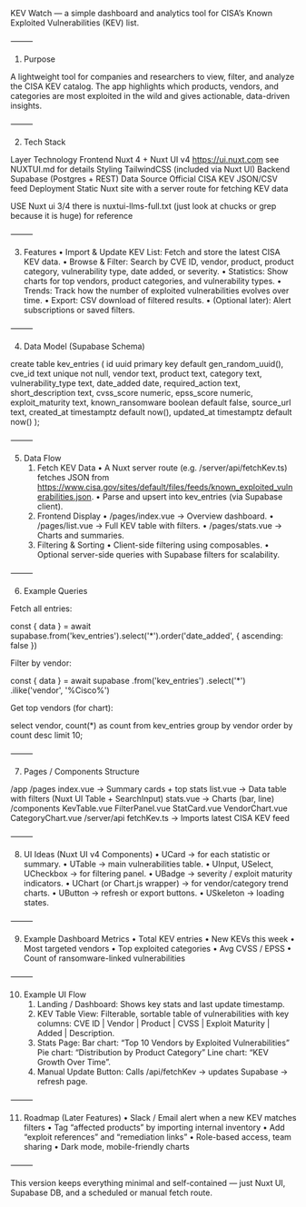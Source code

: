 KEV Watch — a simple dashboard and analytics tool for CISA’s Known Exploited Vulnerabilities (KEV) list.

⸻

1. Purpose

A lightweight tool for companies and researchers to view, filter, and analyze the CISA KEV catalog.
The app highlights which products, vendors, and categories are most exploited in the wild and gives actionable, data-driven insights.

⸻

2. Tech Stack

Layer	Technology
Frontend	Nuxt 4 + Nuxt UI v4 https://ui.nuxt.com see NUXTUI.md for details
Styling	TailwindCSS (included via Nuxt UI)
Backend	Supabase (Postgres + REST)
Data Source	Official CISA KEV JSON/CSV feed
Deployment	Static Nuxt site with a server route for fetching KEV data

USE Nuxt ui 3/4 there is nuxtui-llms-full.txt (just look at chucks or grep because it is huge) for reference 

⸻

3. Features
	•	Import & Update KEV List: Fetch and store the latest CISA KEV data.
	•	Browse & Filter: Search by CVE ID, vendor, product, product category, vulnerability type, date added, or severity.
	•	Statistics: Show charts for top vendors, product categories, and vulnerability types.
	•	Trends: Track how the number of exploited vulnerabilities evolves over time.
	•	Export: CSV download of filtered results.
	•	(Optional later): Alert subscriptions or saved filters.

⸻

4. Data Model (Supabase Schema)

create table kev_entries (
  id uuid primary key default gen_random_uuid(),
  cve_id text unique not null,
  vendor text,
  product text,
  category text,
  vulnerability_type text,
  date_added date,
  required_action text,
  short_description text,
  cvss_score numeric,
  epss_score numeric,
  exploit_maturity text,
  known_ransomware boolean default false,
  source_url text,
  created_at timestamptz default now(),
  updated_at timestamptz default now()
);


⸻

5. Data Flow
	1.	Fetch KEV Data
	•	A Nuxt server route (e.g. /server/api/fetchKev.ts) fetches JSON from
https://www.cisa.gov/sites/default/files/feeds/known_exploited_vulnerabilities.json.
	•	Parse and upsert into kev_entries (via Supabase client).
	2.	Frontend Display
	•	/pages/index.vue → Overview dashboard.
	•	/pages/list.vue → Full KEV table with filters.
	•	/pages/stats.vue → Charts and summaries.
	3.	Filtering & Sorting
	•	Client-side filtering using composables.
	•	Optional server-side queries with Supabase filters for scalability.

⸻

6. Example Queries

Fetch all entries:

const { data } = await supabase.from('kev_entries').select('*').order('date_added', { ascending: false })

Filter by vendor:

const { data } = await supabase
  .from('kev_entries')
  .select('*')
  .ilike('vendor', '%Cisco%')

Get top vendors (for chart):

select vendor, count(*) as count
from kev_entries
group by vendor
order by count desc
limit 10;


⸻

7. Pages / Components Structure

/app
  /pages
    index.vue        → Summary cards + top stats
    list.vue         → Data table with filters (Nuxt UI Table + SearchInput)
    stats.vue        → Charts (bar, line)
  /components
    KevTable.vue
    FilterPanel.vue
    StatCard.vue
    VendorChart.vue
    CategoryChart.vue
  /server/api
    fetchKev.ts      → Imports latest CISA KEV feed


⸻

8. UI Ideas (Nuxt UI v4 Components)
	•	UCard → for each statistic or summary.
	•	UTable → main vulnerabilities table.
	•	UInput, USelect, UCheckbox → for filtering panel.
	•	UBadge → severity / exploit maturity indicators.
	•	UChart (or Chart.js wrapper) → for vendor/category trend charts.
	•	UButton → refresh or export buttons.
	•	USkeleton → loading states.

⸻

9. Example Dashboard Metrics
	•	Total KEV entries
	•	New KEVs this week
	•	Most targeted vendors
	•	Top exploited categories
	•	Avg CVSS / EPSS
	•	Count of ransomware-linked vulnerabilities

⸻

10. Example UI Flow
	1.	Landing / Dashboard:
Shows key stats and last update timestamp.
	2.	KEV Table View:
Filterable, sortable table of vulnerabilities with key columns:
CVE ID | Vendor | Product | CVSS | Exploit Maturity | Added | Description.
	3.	Stats Page:
Bar chart: “Top 10 Vendors by Exploited Vulnerabilities”
Pie chart: “Distribution by Product Category”
Line chart: “KEV Growth Over Time”.
	4.	Manual Update Button:
Calls /api/fetchKev → updates Supabase → refresh page.

⸻

11. Roadmap (Later Features)
	•	Slack / Email alert when a new KEV matches filters
	•	Tag “affected products” by importing internal inventory
	•	Add “exploit references” and “remediation links”
	•	Role-based access, team sharing
	•	Dark mode, mobile-friendly charts

⸻

This version keeps everything minimal and self-contained —
just Nuxt UI, Supabase DB, and a scheduled or manual fetch route.
